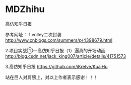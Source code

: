 # MDZhihu
高仿知乎日报

参考网址：
1.volley二次封装
  http://www.cnblogs.com/summers/p/4398679.html
  
2.项目实战①—高仿知乎日报（1）逼真的开场动画
  http://blog.csdn.net/jack_king007/article/details/41751573
  
3.高仿知乎日报
  https://github.com/iKrelve/KuaiHu

站在巨人对肩膀上，对以上作者表示感谢！！！
  
